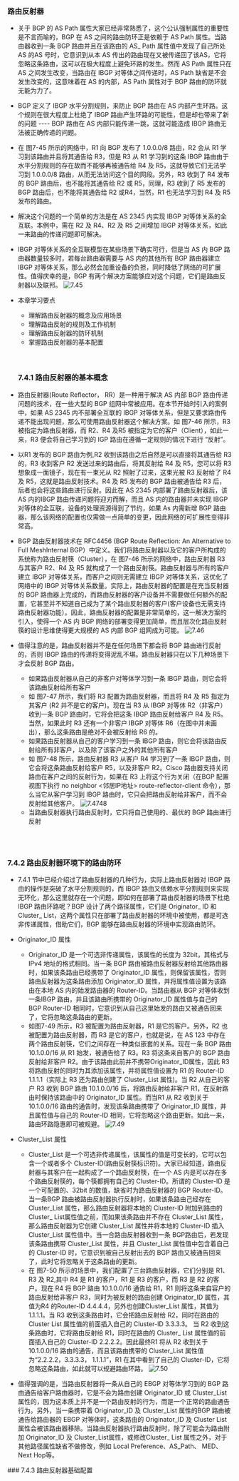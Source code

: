 ### 路由反射器
- 关于 BGP 的 AS Path 属性大家已经非常熟悉了，这个公认强制属性的重要性是不言而喻的，BGP 在 AS 之间的路由防环正是依赖于 AS Path 属性。当路由器收到一条 BGP 路由并且在该路由的 AS_ Path 属性值中发现了自己所处 AS 的AS 号时，它意识到从本 AS 传出的路由现在又被传递回了该AS，它将忽略这条路由，这可以在极大程度上避免环路的发生。然而 AS Path 属性只在 AS 之间发生改变，当路由在 IBGP 对等体之间传递时，AS Path 缺省是不会发生改变的，这意味着在 AS 的内部，AS Path 属性对于 BGP 路由的防环就无能为力了。
- BGP 定义了 IBGP 水平分割规则，来防止 BGP 路由在 AS 内部产生环路。这个规则在很大程度上杜绝了 IBGP 路由产生环路的可能性，但是却也带来了新的问题 ---- BGP 路由在 AS 内部只能传递一跳，这就可能造成 IBGP 路由无法被正确传递的问题。
- 在 图7-45 所示的网络中，R1 向 BGP 发布了 1.0.0.0/8 路由，R2 会从 R1 学习到该路由并且将其通告给 R3，但是 R3 从 R1 学习到的这条 IBGP 路由由于水平分割规则的存在故而不能够再被通告给 R4 及 R5，这就导致它们无法学习到 1.0.0.0/8 路由，从而无法访问这个目的网段。另外，R3 收到了 R4 发布的 BGP 路由后，也不能将其通告给 R2 或 R5，同理，R3 收到了 R5 发布的 BGP 路由后，也不能将其通告给 R2 或R4，当然，R1 也无法学习到 R4 及 R5 发布的路由。
- 解决这个问题的一个简单的方法是在 AS 2345 内实现 IBGP 对等体关系的全互联。本例中，需在 R2 及 R4、R2 及 R5 之间增加 IBGP 对等体关系，如此一来路由的传递问题即可解决。
- IBGP 对等体关系的全互联模型在某些场景下确实可行，但是当 AS 内 BGP 路由器数量较多时，若每台路由器需要与 AS 内的其他所有 BGP 路由器建立 IBGP 对等体关系，那么必然会加重设备的负担，同时降低了网络的可扩展性。值得庆幸的是，BGP 有两个解决方案能够应对这个问题，它们是路由反射器以及联邦。
![7.45](../pics/7.45.png) 

- 本章学习要点
  - 理解路由反射器的概念及应用场景
  - 理解路由反射的规则及工作机制
  - 理解路由反射器的防环机制
  - 掌握路由反射器的基本配置

  <br>
  <br>

  ### 7.4.1 路由反射器的基本概念
- 路由反射器(Route Reflector， RR）是一种用于解决 AS 内部 BGP 路由传递问题的技术，在一些大型的 BGP 组网中常被应用。在本节开始时引入的案例中，如果 AS 2345
内不部署全互联的 IBGP 对等体关系，但是又要求路由传递不能出现问题，那么可使用路由反射器这个解决方案。如 图7-46 所示，R3 被指定为路由反射器，而 R2、R4 及R5 被指定为它的客户（Client），如此一来，R3 便会将自己学习到的 IGP 路由在遵循一定规则的情况下进行 “反射”。
- 以R1 发布的 BGP 路由为例,R2 收到该路由之后自然是可以直接将其通告给 R3 的，R3 收到客户 R2 发送过来的路由后，将其反射给 R4 及 R5，您可以将 R3 想象成一面镜子，现在有一束光从 R2 照射了过来，这束光被 R3 反射给了 R4 及 R5，这就是路由反射技术。R4 及 R5 发布的 BGP 路由被通告给 R3 后，后者也会将这些路由进行反射。因此在 AS 2345 内部署了路由反射器后，该AS 内的IBGP 路由传递问题将迎刃而解，而且 AS 内的路由器并未实现 IBGP 对等体的全互联，设备的处理资源得到了节约，如果 As 内需新增 BGP 路由器，那么该网络的配置也仅需做一点简单的变更，因此网络的可扩展性变得非常高。
- BGP 路由反射器技术在 RFC4456 (BGP Route Reflection: An Alternative to Full MeshInternal BGP）中定义。我们将路由反射器以及它的客户所构成的系统称为路由反射筷（Cluster），在 图7-46 所示的网络中，路由反射器 R3 与其客户 R2、R4 及 R5 就构成了一个路由反射筷。路由反射器与所有的客户建立 IBGP 对等体关系，而客户之间则无需建立 IBGP 对等体关系，这优化了网络中的 IBGP 对等体关系数量。实际上，路由反射器的配置是在充当反射器的 BGP 路由器上完成的，而路由反射器的客户设备并不需要做任何额外的配置，它甚至并不知道自己成为了某个路由反射器的客户(客户设备也无需支持路由反射器功能）。因此，路由反射器的配置是非常简单的，这一解决方案的引入，使得一个 AS 内 BGP 网络的部署变得更加简单，而且层次化路由反射筷的设计思维使得更大规模的 AS 内部 BGP 组网成为可能。
![7.46](../pics/7.46.png) 
- 值得注意的是，路由反射器并不是在任何场景下都会将 BGP 路由进行反射的，否则 IBGP 路由的传递将变得泥乱不堪。路由反射器只在以下几种场景下才会反射 BGP 路由。
  - 如果路由反射器从自己的非客户对等体学习到一条 IBGP 路由，则它会将该路由反射给所有客户
  - 如 图7-47 所示，我们将 R3 配置为路由反射器，而且将 R4 及 R5 指定为其客户 (R2 并不是它的客户)。现在当 R3 从 IBGP 对等体 R2（非客户）收到一条 BGP 路由时，它将会把这条 IBGP 路由反射给客户 R4 及 R5。当然，如果此时 R3 还有一个非客户 IBGP 对等体 R6（在图中并未画出），那么这条路由是绝对不会被反射给 R6 的。
  - 如果路由反射器从自己的客户学习到一条 IBGP 路由，则它会将该路由反射给所有非客户，以及除了该客户之外的其他所有客户
  - 如 图7-48 所示，路由反射器 R3 从客户 R4 学习到了一条 IBGP 路由，则它会将这条路由反射给客户 R5，以及非客户 R2。Cisco 路由器支持关闭路由在客户之间的反射行为，如果在 R3 上将这个行为关闭（在BGP 配置视图下执行 no neighbor <邻居IP地址> route-reflector-client 命令），那么当它从客户学习到 IBGP 路由时，它只会把路由反射给非客户，而不会反射给其他客户。
![7.4748](../pics/7.4748.png)
  - 当路由反射器执行路由反射时，它只将自己使用的、最优的 BGP 路由进行反射 

<br>
<br>

### 7.4.2  路由反射器环境下的路由防环
- 7.4.1 节中已经介绍过了路由反射器的几种行为，实际上路由反射器对 IBGP 路由的操作是突破了水平分割规则的，而 IBGP 路由又依赖水平分割规则来实现无环化，那么这里就存在一个问题，即如何在部署了路由反射器的场景下杜绝 IBGP 路由环路呢？BGP 设计了两个路径属性，它们是 Originator_ ID 和 Cluster_ List，这两个属性只在部署了路由反射器的环境中被使用，都是可选非传递属性，借助它们，BGP 能够在路由反射器的环境中实现路由防环。

- Originator_ID 属性
  - Originator_ID 是一个可选非传递属性，该属性的长度为 32bit，其格式与 IPv4 地址的格式相同。当一条 BGP 路由被路由反射器反射给其他路由器时，如果该条路由已经携带了 Originator_ID 属性，则保留该属性，否则路由反射器为这条路由添加 Originator_ID 属性，并将属性值设置为该路由在本地 AS 内的始发路由器的 Router-ID。当路由器从
BGP 对等体收到一条IBGP 路由，并且该路由所携带的 Originator_ID 属性值与自己的 BGP Router-ID 相同时，它意识到从自己这里始发的路由又被通告回来了，它将忽略这条路由的更新。
  - 如图7-49 所示，R3 被配置为路由反射器，R1 是它的客户。另外，R2 也被配置为路由反射器，而 R3 是它的客户，也就是说，在 AS 123 中存在两个路由反射筷，它们之间存在一种类似嵌套的关系。现在一条 BGP 路由 10.1.0.0/16 从 R1 始发，被通告给了 R3。R3 将这条来自客户的 BGP 路由反射给非客户 R2。由于该路由此前并不携带Originator_ID属性，因此 R3 将路由反射的同时为其添加该属性，并将属性值设置为 R1 的 Router-ID 1.1.1.1（实际上 R3 还为路由创建了 Cluster_List 属性)。当 R2 从自己的客户 R3 收到 BGP 路由 10.1.0.0/16 后，将路由反射给非客户 R1，在反射路由时保持该路由中的 Originator_ID 属性。而当R1 从 R2 收到关于 10.1.0.0/16 路由的通告时，发现该条路由携带了 Originator_ID 属性，并且属性值与自己的 Router-ID 相同，它将忽略这个路由更新。如此一来，路由环路隐惠即可被规避。
![7.49](../pics/7.49.png) 
- Cluster_List 属性
  - Cluster_List 是一个可选非传递属性，该属性的值是可变长的，它可以包含一个或者多个 Cluster-ID(路由反射筷标识符)。大家已经知道，路由反射器与其客户在一起构成了一个路由反射筷，在一个 AS 内是可以存在多个路由反射筷的，每个筷都拥有自己的 Cluster-ID。所谓的 Cluster-ID 是一个可配置的、32bit 的数值，缺省时为路由反射器的
BGP Router-ID。当一条BGP 路由被路由反射器执行反射时，如果该条路由己经存在 Cluster_List 属性，那么路由反射器将本地的 Cluster-ID 附加到路由的 Cluster_ List属性值之前，而如果该条路由并不存在 Cluster_List 属性，那么路由反射器为它创建 Cluster_List 属性并将本地的 Cluster-ID 插入 Cluster_List 属性值中。当一合路由反射器收到一条 BGP路由后，若发现该条路由携带 Cluster_List 属性，并且 Cluster_List 属性值中包含着自己的 Cluster-ID 时，它意识到被自己反射出去的 BGP 路由又被通告回来了，此时它将忽略关于这条路由的更新。
  - 在 图7-50 所示的场景中，我们配置了三台路由反射器，它们分别是 R1、R3 及 R2,其中 R4 是 R1 的客户，R1 是 R3 的客户，而 R3 是 R2 的客户。现在 R4 将 BGP 路由
10.1.0.0/16 通告给 R1，R1 则将这条来自容户的路由反射给非客户 R3，同时为被反射的路由创建 Originator_ID 属性，其值为R4 的Router-ID 4.4.4.4，另外也创建Cluster_List 属性，其值为 1.1.1.1。当 R3 收到这条路由时，它会把路由反射给 R2，同时在路由的 Cluster List 属性值的前面插入自己的 Cluster-ID 3.3.3.3。 当 R2 收到这条路由时，它将路由反射给 R1，同时在路由的 Cluster_ List 属性值的前面插入自己的 Cluster-ID 2.2.2.2。因此最终R1 将从 R2 收到关于 10.1.0.0/16 路由的通告，而且该路由携带的 Cluster_List 属性值为“2.2.2.2，3.3.3.3， 1.1.1.1”，R1 在其中看到了自己的 Cluster-ID，它将忽略这条路由，如此就可以规避路由环路。
![7.50](../pics/7.50.png) 
- 值得强调的是，当路由反射器将一条从自己的 EBGP 对等体学习到的 BGP 路由通告给客户路由器时，它是不会为路由创建 Originator_ID 或 Cluster_List 属性的，因为这本质上并不是一个路由反射的行为，而是一个正常的路由通告行为。另外，当一条携带着 Originator_ID 及 Cluster_List 属性的BGP 路由被通告给路由器的 EBGP 对等体时，这条路由的 Originator_ID 及 Cluster List 属性会被该路由器移除。当路由反射器执行路由反射时，除了可能会为路由附加 Originator_ID 及 Cluster_List属性，或修改Cluster_ List 属性之外，对于其他路径属性缺省不做修改，例如 Local Preference、AS_Path、 MED、 Next Hop等。


### 7.4.3 路由反射器基础配置